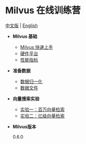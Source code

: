 # Milvus 在线训练营

[中文版](README.md) | [English](../EN_docs/README.md)

- **Milvus 基础**

  * [Milvus 快速上手](milvus101/quickstart.md)
  * [硬件平台](milvus101/hardware_platform.md)
  * [性能指标](milvus101/performance_benchmark.md)


- **准备数据**

  * [数据归一化](data_preparation/data_normalization.md)
  * [数据文件](data_preparation/data_file_consideration.md)


- **向量搜索实验**

  * [实验一：百万向量检索](labs/lab1_sift1b_1m.md)
  * [实验二：亿级向量检索](labs/lab2_sift1b_100m.md)

- **Milvus版本**

  0.6.0
